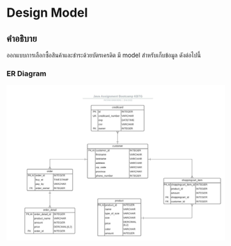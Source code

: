 # Design Model

## คำอธิบาย

ออกแบบการเลือกซื้อสินค้าและชำระด้วยบัตรเครดิต มี model สำหรับเก็บข้อมูล ดังต่อไปนี้

### ER Diagram

![er-diagram](../img/er-diagram.jpeg)